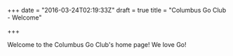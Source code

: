 +++
date = "2016-03-24T02:19:33Z"
draft = true
title = "Columbus Go Club - Welcome"

+++

Welcome to the Columbus Go Club's home page! We love Go!
